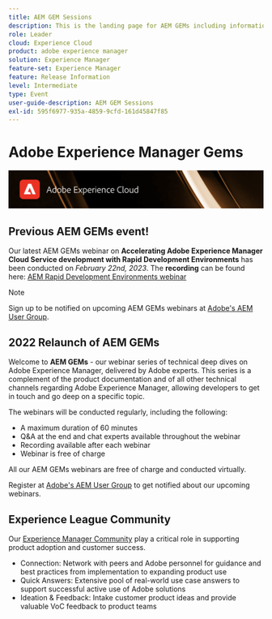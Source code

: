```yaml
---
title: AEM GEM Sessions
description: This is the landing page for AEM GEMs including information on the webinar series and registration info, previous and upcoming webinars
role: Leader
cloud: Experience Cloud
product: adobe experience manager
solution: Experience Manager
feature-set: Experience Manager
feature: Release Information
level: Intermediate
type: Event
user-guide-description: AEM GEM Sessions
exl-id: 595f6977-935a-4859-9cfd-161d45847f85
---
```

# Adobe Experience Manager Gems

<img alt="Digital Experiences" src="./assets/ADX_Gems.png"/>

## Previous AEM GEMs event!

<!--  Remove the comment marks, and put the upcoming event in the below table

<table style="max-width: 1214px;">
<tr>
  <td style="vertical-align: top;">
    <a href="https://www.youtube.com/watch?v=f1T9XU9TCJU">
      <img alt="Experience League LIVE Oct 25" src="assets/Oct25_2022_exl_live_banner_web_1920_WebBanner.png">
    </a>
    <div>
      <a href="https://www.youtube.com/watch?v=f1T9XU9TCJU">
        <strong>Deliver the right offer at the right time with decision management</strong>
      </a>
      <br/><em>with Sandra Hausmann, Ben Tepfer, Brandon Poyfair, and Jason Hickey</em>
      <br/><em>October 25, 2022</em>
    </div>
  </td>
</tr>
</table>

-->
Our latest AEM GEMs webinar on **Accelerating Adobe Experience Manager Cloud Service development with Rapid Development Environments** has been conducted on *February 22nd, 2023*. 
The **recording** can be found here: [AEM Rapid Development Environments webinar](gems2023/Rapid-Development-Environments.md)

>[!NOTE]
>
> Sign up to be notified on upcoming AEM GEMs webinars at [Adobe's AEM User Group](https://aem-augs.adobe.com/).

## 2022 Relaunch of AEM GEMs

Welcome to **AEM GEMs** - our webinar series of technical deep dives on Adobe Experience Manager, delivered by Adobe experts. This series is a complement of the product documentation and of all other technical channels regarding Adobe Experience Manager, allowing developers to get in touch and go deep on a specific topic. 

The webinars will be conducted regularly, including the following:

* A maximum duration of 60 minutes
* Q&A at the end and chat experts available throughout the webinar
* Recording available after each webinar
* Webinar is free of charge

All our AEM GEMs webinars are free of charge and conducted virtually. 

Register at [Adobe's AEM User Group](https://aem-augs.adobe.com/) to get notified about our upcoming webinars.

## Experience League Community

Our [Experience Manager Community](https://experienceleaguecommunities.adobe.com/t5/adobe-experience-manager/ct-p/adobe-experience-manager-community) play a critical role in supporting product adoption and customer success.

* Connection: Network with peers and Adobe personnel for guidance and best practices from implementation to expanding product use
* Quick Answers: Extensive pool of real-world use case answers to support successful active use of Adobe solutions
* Ideation & Feedback: Intake customer product ideas and provide valuable VoC feedback to product teams
